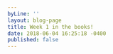 ```yaml
---
byLine: ''
layout: blog-page
title: Week 1 in the books!
date: 2018-06-04 16:25:18 -0400
published: false
---
```

